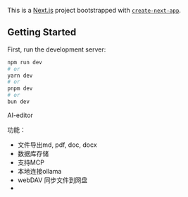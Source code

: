 This is a [Next.js](https://nextjs.org) project bootstrapped with [`create-next-app`](https://nextjs.org/docs/app/api-reference/cli/create-next-app).

## Getting Started

First, run the development server:

```bash
npm run dev
# or
yarn dev
# or
pnpm dev
# or
bun dev
```

AI-editor

功能：
- 文件导出md, pdf, doc, docx
- 数据库存储
- 支持MCP
- 本地连接ollama
- webDAV 同步文件到网盘
-



